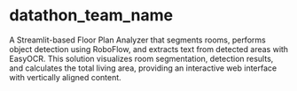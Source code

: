 # datathon_team_name
A Streamlit-based Floor Plan Analyzer that segments rooms, performs object detection using RoboFlow, and extracts text from detected areas with EasyOCR. This solution visualizes room segmentation, detection results, and calculates the total living area, providing an interactive web interface with vertically aligned content.
